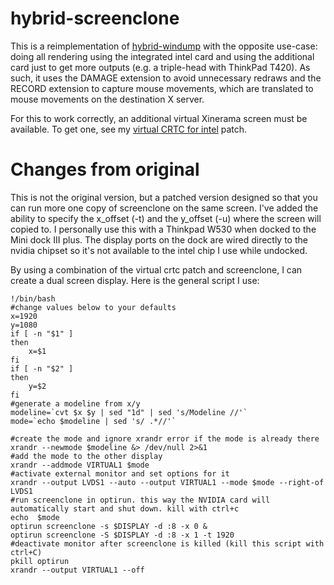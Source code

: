 # hybrid-screenclone

This is a reimplementation of [hybrid-windump][hybrid-windump] with the
opposite use-case: doing all rendering using the integrated intel card and
using the additional card just to get more outputs (e.g. a triple-head with
ThinkPad T420). As such, it uses the DAMAGE extension to avoid unnecessary
redraws and the RECORD extension to capture mouse movements, which are
translated to mouse movements on the destination X server.

For this to work correctly, an additional virtual Xinerama screen must be
available. To get one, see my [virtual CRTC for intel][patch] patch.

[hybrid-windump]: https://github.com/harp1n/hybrid-windump
[patch]: https://github.com/liskin/patches/blob/master/hacks/xserver-xorg-video-intel-2.18.0_virtual_crtc.patch

# Changes from original

This is not the original version, but a patched version designed so that you can run more
one copy of screenclone on the same screen.  I've added the ability to specify the x_offset (-t)
and the y_offset (-u) where the screen will copied to.  I personally use this with a Thinkpad
W530 when docked to the Mini dock III plus.  The display ports on the dock are wired directly
to the nvidia chipset so it's not available to the intel chip I use while undocked.

By using a combination of the virtual crtc patch and screenclone, I can create a dual screen 
display.  Here is the general script I use:

    !/bin/bash
    #change values below to your defaults
    x=1920
    y=1080
    if [ -n "$1" ]
    then
        x=$1
    fi
    if [ -n "$2" ]
    then
        y=$2
    fi
    #generate a modeline from x/y
    modeline=`cvt $x $y | sed "1d" | sed 's/Modeline //'`
    mode=`echo $modeline | sed 's/ .*//'`

    #create the mode and ignore xrandr error if the mode is already there
    xrandr --newmode $modeline &> /dev/null 2>&1
    #add the mode to the other display
    xrandr --addmode VIRTUAL1 $mode
    #activate external monitor and set options for it
    xrandr --output LVDS1 --auto --output VIRTUAL1 --mode $mode --right-of LVDS1
    #run screenclone in optirun. this way the NVIDIA card will automatically start and shut down. kill with ctrl+c
    echo  $mode
    optirun screenclone -s $DISPLAY -d :8 -x 0 &
    optirun screenclone -S $DISPLAY -d :8 -x 1 -t 1920
    #deactivate monitor after screenclone is killed (kill this script with ctrl+C)
    pkill optirun
    xrandr --output VIRTUAL1 --off

